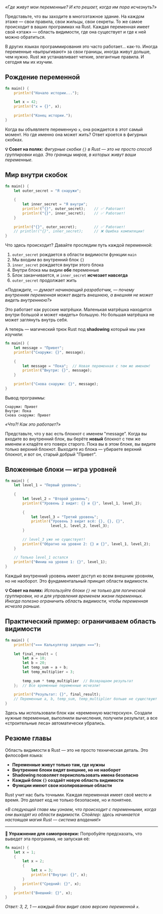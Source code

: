 *«Где живут мои переменные? И кто решает, когда им пора исчезнуть?»*

Представьте, что вы заходите в многоэтажное здание. На каждом этаже — свои правила, свои жильцы, свои секреты. То же самое происходит в ваших программах на Rust. Каждая переменная имеет свой «этаж» — область видимости, где она существует и где к ней можно обратиться.

В других языках программирования это часто работает... как-то. Иногда переменные «выпрыгивают» за свои границы, иногда живут дольше, чем нужно. Rust же устанавливает четкие, элегантные правила. И сегодня мы их изучим.

## Рождение переменной

```rust
fn main() {
    println!("Начало истории...");
    
    let x = 42;
    println!("x = {}", x);
    
    println!("Конец истории.");
}
```

Когда вы объявляете переменную `x`, она рождается в этот самый момент. Но где именно она может жить? Ответ кроется в фигурных скобках.

**💡 Совет на полях:** *Фигурные скобки `{}` в Rust — это не просто способ группировки кода. Это границы миров, в которых живут ваши переменные.*

## Мир внутри скобок

```rust
fn main() {
    let outer_secret = "Я снаружи";
    
    {
        let inner_secret = "Я внутри";
        println!("{}", outer_secret);    // ✅ Работает!
        println!("{}", inner_secret);    // ✅ Работает!
    }
    
    println!("{}", outer_secret);        // ✅ Работает!
    // println!("{}", inner_secret);     // ❌ Ошибка компиляции!
}
```

Что здесь происходит? Давайте проследим путь каждой переменной:

1. `outer_secret` рождается в области видимости функции `main`
2. Мы входим во внутренний блок `{}`
3. `inner_secret` рождается внутри этого блока
4. Внутри блока мы видим **обе** переменные
5. Блок заканчивается, и `inner_secret` **исчезает навсегда**
6. `outer_secret` продолжает жить

*«Подождите, — думает начинающий разработчик, — почему внутренняя переменная может видеть внешнюю, а внешняя не может видеть внутреннюю?»*

Это работает как русские матрёшки. Маленькая матрёшка находится внутри большой и может «видеть» большую. Но большая матрёшка не может заглянуть внутрь себя.

А теперь — магический трюк Rust под **shadowing** который мы уже изучили:

```rust
fn main() {
    let message = "Привет";
    println!("Снаружи: {}", message);
    
    {
        let message = "Пока";  // Новая переменная с тем же именем!
        println!("Внутри: {}", message);
    }
    
    println!("Снова снаружи: {}", message);
}
```

Вывод программы:
```
Снаружи: Привет
Внутри: Пока
Снова снаружи: Привет
```

*«Что?! Как это работает?»*

Представьте, что у вас есть блокнот с именем "message". Когда вы входите во внутренний блок, вы берёте **новый** блокнот с тем же именем и кладёте его поверх старого. Пока вы в этом блоке, вы видите только верхний блокнот. Выходите из блока — убираете верхний блокнот, и вот он, старый добрый "Привет".

## Вложенные блоки — игра уровней

```rust
fn main() {
    let level_1 = "Первый уровень";
    
    {
        let level_2 = "Второй уровень";
        println!("Уровень 2 видит: {} и {}", level_1, level_2);
        
        {
            let level_3 = "Третий уровень";
            println!("Уровень 3 видит всё: {}, {}, {}", 
                     level_1, level_2, level_3);
        }
        
        // level_3 уже не существует!
        println!("Обратно на уровне 2: {} и {}", level_1, level_2);
    }
    
    // Только level_1 остался
    println!("Финиш на уровне 1: {}", level_1);
}
```

Каждый внутренний уровень имеет доступ ко всем внешним уровням, но не наоборот. Это фундаментальный принцип области видимости.

**💡 Совет на полях:** *Используйте блоки `{}` не только для логической группировки, но и для управления временем жизни переменных. Иногда полезно ограничить область видимости, чтобы переменная исчезла раньше.*

## Практический пример: ограничиваем область видимости

```rust
fn main() {
    println!("=== Калькулятор запущен ===");
    
    let final_result = {
        let a = 10;
        let b = 20;
        let temp_sum = a + b;
        let temp_multiplier = 3;
        
        temp_sum * temp_multiplier  // Возвращаем результат
    };  // Все временные переменные исчезли!
    
    println!("Результат: {}", final_result);
    // Переменные a, b, temp_sum, temp_multiplier больше не существуют
}
```

Здесь мы использовали блок как «временную мастерскую». Создали нужные переменные, выполнили вычисления, получили результат, а все «строительные леса» автоматически убрались.

## Резюме главы

Область видимости в Rust — это не просто техническая деталь. Это философия языка:

- **Переменные живут только там, где нужны**
- **Внутренние блоки видят внешние, но не наоборот**  
- **Shadowing позволяет переиспользовать имена безопасно**
- **Каждый блок `{}` создаёт новую область видимости**
- **Функции имеют свои изолированные области**

Rust учит нас быть точными. Каждая переменная имеет своё место и время. Это делает код не только безопаснее, но и понятнее.

*«В следующей главе мы узнаем, что происходит с переменными, когда они выходят из области видимости. Спойлер: здесь начинается настоящая магия Rust — система владения!»*

---

**🔧 Упражнение для самопроверки:**
Попробуйте предсказать, что выведет эта программа, не запуская её:

```rust
fn main() {
    let x = 1;
    {
        let x = 2;
        {
            let x = 3;
            println!("Внутри: {}", x);
        }
        println!("Средний: {}", x);
    }
    println!("Внешний: {}", x);
}
```

*Ответ: 3, 2, 1 — каждый блок видит свою версию переменной `x`.*
